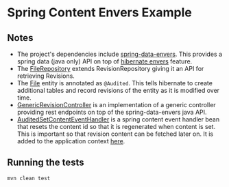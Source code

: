 # Spring Content Envers Example

## Notes
- The project's dependencies include [spring-data-envers](https://github.com/paulcwarren/spring-content-with-envers/blob/c8a5a1d43c8fc43f39d6d0fbd50a8f8642a0ad08/pom.xml#L52).  This provides a spring data (java only) API on top of [hibernate envers](https://hibernate.org/orm/envers/) feature.
- The [FileRepository](https://github.com/paulcwarren/spring-content-with-envers/blob/d7b9ddfc92a8651ae9c31e6f92df852fe4cdb576/src/main/java/gettingstarted/FileRepository.java#L8) extends
RevisionRepository giving it an API for retrieving Revisions.
- The [File](https://github.com/paulcwarren/spring-content-with-envers/blob/c388ff768a9524881d6d85a2e54dce3d79031ecd/src/main/java/gettingstarted/File.java) entity is annotated as `@Audited`.  This tells hibernate to create additional tables and record revisions of the entity 
as it is modified over time.
- [GenericRevisionController](https://github.com/paulcwarren/spring-content-with-envers/blob/dfb5702f801cfe99b12d13bb4652e00364dc842a/src/main/java/gettingstarted/GenericRevisionsController.java) is 
an implementation of a generic controller providing rest endpoints on top of the spring-data-envers java API.
- [AuditedSetContentEventHandler](https://github.com/paulcwarren/spring-content-with-envers/blob/dfb5702f801cfe99b12d13bb4652e00364dc842a/src/main/java/gettingstarted/AuditedSetContentEventHandler.java) is 
a spring content event handler bean that resets the content id so that it is regenerated when content is set.  This is important so that 
revision content can be fetched later on.   It is added to the application context [here](https://github.com/paulcwarren/spring-content-with-envers/blob/dfb5702f801cfe99b12d13bb4652e00364dc842a/src/main/java/gettingstarted/SpringContentApplication.java#L31).

## Running the tests

`mvn clean test`

